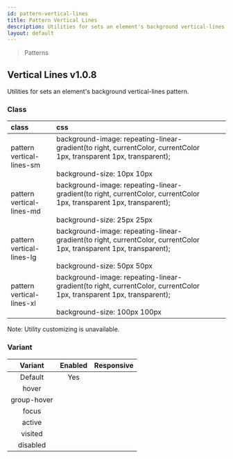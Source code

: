 ```yaml
---
id: pattern-vertical-lines
title: Pattern Vertical Lines
description: Utilities for sets an element's background vertical-lines pattern.
layout: default
---
```


> Patterns

## Vertical Lines <span class="ml-1 px-2 py-1 text-sm text-gray-600 bg-gray-300">v1.0.8</span>

Utilities for sets an element's background vertical-lines pattern.

### Class

| <span class="px-3 py-1 text-white bg-charcoal-100 rounded-full">class</span> | <span class="px-3 py-1 text-white bg-charcoal-100 rounded-full">css</span> | |
|:--|:--|:-:|
| pattern <br> vertical-lines-sm | background-image: repeating-linear-gradient(to right, currentColor, currentColor 1px, transparent 1px, transparent); <br><br> background-size: 10px 10px | <y class="pattern vertical-lines-sm w-32 h-56"></y> |
| pattern <br> vertical-lines-md | background-image: repeating-linear-gradient(to right, currentColor, currentColor 1px, transparent 1px, transparent); <br><br> background-size: 25px 25px | <y class="pattern vertical-lines-md w-32 h-56"></y> |
| pattern <br> vertical-lines-lg | background-image: repeating-linear-gradient(to right, currentColor, currentColor 1px, transparent 1px, transparent); <br><br> background-size: 50px 50px | <y class="pattern vertical-lines-lg w-32 h-56"></y> |
| pattern <br> vertical-lines-xl | background-image: repeating-linear-gradient(to right, currentColor, currentColor 1px, transparent 1px, transparent); <br><br> background-size: 100px 100px | <y class="pattern vertical-lines-xl w-32 h-56"></y> |

<y class="mx-4 my-4 p-3 border-l-8 border-gray-600 text-sm text-gray-600 bg-gray-200">
  <span class="pr-1 font-semibold">
    Note:
  </span>
  Utility customizing is unavailable.
</y>

### Variant

| <span class="font-semibold underline">Variant</span> | <span class="font-semibold underline">Enabled</span> | <span class="font-semibold underline">Responsive</span> |
|:-:|:-:|:-:|
| Default | Yes | |
| hover| | |
| group-hover | | |
| focus | | |
| active | | |
| visited | | |
| disabled | | |
